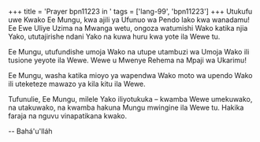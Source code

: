 +++
title = 'Prayer bpn11223 in '
tags = ['lang-99', 'bpn11223']
+++
Utukufu uwe Kwako Ee Mungu, kwa ajili ya Ufunuo wa Pendo lako kwa wanadamu!  Ee Ewe Uliye Uzima na Mwanga wetu, ongoza watumishi Wako katika njia Yako, ututajirishe ndani Yako na kuwa huru kwa yote ila Wewe tu. 

Ee Mungu, utufundishe umoja Wako na utupe utambuzi wa Umoja Wako ili tusione yeyote ila Wewe.  Wewe u Mwenye Rehema na Mpaji wa Ukarimu! 

Ee Mungu, washa katika mioyo ya wapendwa Wako moto wa upendo Wako ili uteketeze mawazo ya kila kitu ila Wewe. 

Tufunulie, Ee Mungu, milele Yako iliyotukuka – kwamba Wewe umekuwako, na utakuwako, na kwamba hakuna Mungu mwingine ila Wewe tu.  Hakika faraja na nguvu vinapatikana kwako.

-- Bahá'u'lláh
